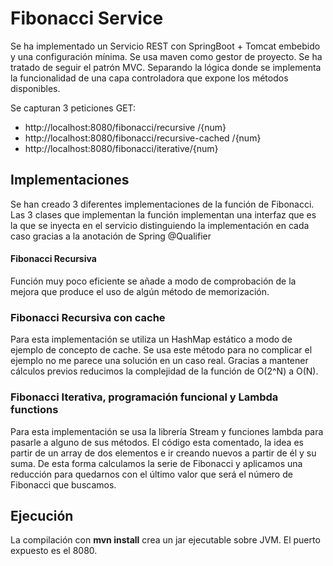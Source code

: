 # Fibonacci Service

Se ha implementado un Servicio REST con SpringBoot + Tomcat embebido y una configuración mínima. Se usa maven como gestor de proyecto.
Se ha tratado de seguir el patrón MVC. Separando la lógica donde se implementa la funcionalidad de una capa controladora que expone los métodos disponibles. 

 
 Se capturan 3 peticiones GET:
* http://localhost:8080/fibonacci/recursive /{num}
* http://localhost:8080/fibonacci/recursive-cached /{num}
* http://localhost:8080/fibonacci/iterative/{num}
 
## Implementaciones
Se han creado 3 diferentes implementaciones de la función de Fibonacci. Las 3 clases que implementan la función implementan una interfaz que es la que se inyecta en el servicio distinguiendo la implementación en cada caso gracias a la anotación de Spring @Qualifier

#### Fibonacci Recursiva
Función muy poco eficiente se añade a modo de comprobación de la mejora que produce el uso de algún método de memorización. 

### Fibonacci Recursiva con cache
Para esta implementación se utiliza un HashMap estático a modo de ejemplo de concepto de cache. Se usa este método para no complicar el ejemplo no me parece una solución en un caso real. 
Gracias a mantener cálculos previos reducimos la complejidad de la función de O(2^N) a O(N).  

### Fibonacci Iterativa, programación funcional y Lambda functions
Para esta implementación se usa la librería Stream y funciones lambda para pasarle a alguno de sus métodos. El código esta comentado, la idea es partir de un array de dos elementos e ir creando nuevos a partir de él y su suma. De esta forma calculamos la serie de Fibonacci y aplicamos una reducción para quedarnos con el último valor que será el número de Fibonacci que buscamos.

## Ejecución

La compilación con **mvn install** crea un jar ejecutable sobre JVM. El puerto expuesto es el 8080.


